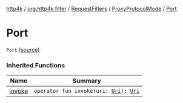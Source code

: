 [http4k](../../../index.md) / [org.http4k.filter](../../index.md) / [RequestFilters](../index.md) / [ProxyProtocolMode](index.md) / [Port](./-port.md)

# Port

`Port` [(source)](https://github.com/http4k/http4k/blob/master/http4k-core/src/main/kotlin/org/http4k/filter/RequestFilters.kt#L50)

### Inherited Functions

| Name | Summary |
|---|---|
| [invoke](invoke.md) | `operator fun invoke(uri: `[`Uri`](../../../org.http4k.core/-uri/index.md)`): `[`Uri`](../../../org.http4k.core/-uri/index.md) |
